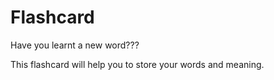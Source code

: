 # Flashcard
Have you learnt a new word???

This flashcard will help you to store your words and meaning.

